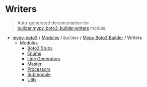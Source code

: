 # Writers

> Auto-generated documentation for [builder.mypy_boto3_builder.writers](https://github.com/vemel/mypy_boto3/blob/master/builder/mypy_boto3_builder/writers/__init__.py) module.

- [mypy-boto3](../../../README.md#mypy_boto3) / [Modules](../../../MODULES.md#mypy-boto3-modules) / `Builder` / [Mypy Boto3 Builder](../index.md#mypy-boto3-builder) / Writers
    - Modules
        - [Boto3 Stubs](boto3_stubs.md#boto3-stubs)
        - [Enums](enums.md#enums)
        - [Line Generators](line_generators.md#line-generators)
        - [Master](master.md#master)
        - [Processors](processors.md#processors)
        - [Submodule](submodule.md#submodule)
        - [Utils](utils.md#utils)
